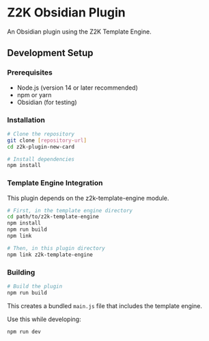 

# Z2K Obsidian Plugin

An Obsidian plugin using the Z2K Template Engine.

## Development Setup

### Prerequisites
- Node.js (version 14 or later recommended)
- npm or yarn
- Obsidian (for testing)

### Installation
```bash
# Clone the repository
git clone [repository-url]
cd z2k-plugin-new-card

# Install dependencies
npm install
```

### Template Engine Integration

This plugin depends on the z2k-template-engine module.

```bash
# First, in the template engine directory
cd path/to/z2k-template-engine
npm install
npm run build
npm link

# Then, in this plugin directory
npm link z2k-template-engine
```

### Building
```bash
# Build the plugin
npm run build
```

This creates a bundled `main.js` file that includes the template engine.

Use this while developing:
```bash
npm run dev
```
